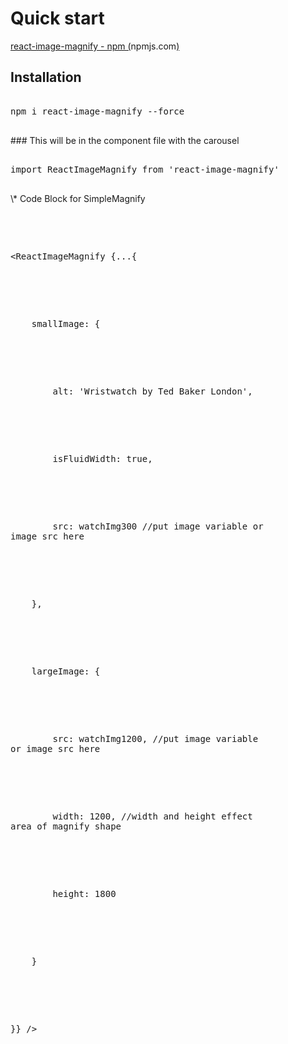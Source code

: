 # **Quick start**

[react-image-magnify - npm (](https://www.npmjs.com/package/react-image-magnify)npmjs.com[)](https://www.npmjs.com/package/react-image-magnify)

## **Installation**

<pre>

<span dir="">npm i react-image-magnify</span> --force

</pre>### This will be in the component file with the carousel

<pre>

<span dir="">import ReactImageMagnify from 'react-image-magnify'</span>

</pre>
<div>

<div>

</div>\* Code Block for SimpleMagnify

</div>
<pre>

<div>

<span dir=""><ReactImageMagnify {...{</span>

</div>
<div>

<span dir="">    smallImage: {</span>

</div>
<div>

<span dir="">        alt: 'Wristwatch by Ted Baker London',</span>

</div>
<div>

<span dir="">        isFluidWidth: true,</span>

</div>
<div>

<span dir="">        src: watchImg300</span> //put image variable or image src here

</div>
<div>

<span dir="">    },</span>

</div>
<div>

<span dir="">    largeImage: {</span>

</div>
<div>

<span dir="">        src: watchImg1200,</span> //put image variable or image src here

</div>
<div>

<span dir="">        width: 1200,</span> //width and height effect area of magnify shape

</div>
<div>

<span dir="">        height: 1800</span>

</div>
<div>

<span dir="">    }</span>

</div>
<div>

<span dir="">}} /></span>

</div>
</pre>